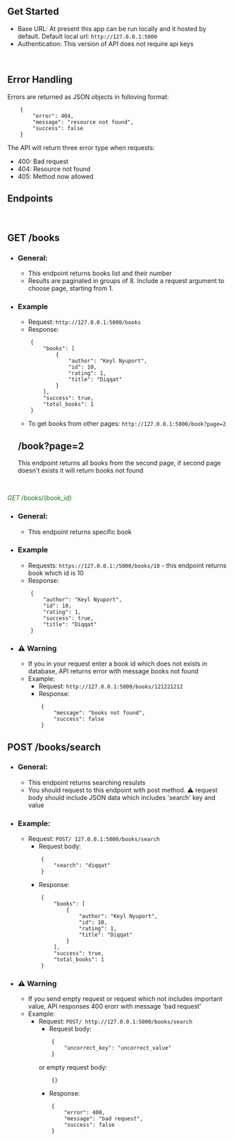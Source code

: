 ## Get Started
* Base URL: At present this app can be run locally and it hosted by default. Default local url: ``` http://127.0.0.1:5000 ```
* Authentication: This version of API does not require api keys

<br>

## Error Handling
Errors are returned as JSON objects in folloving format:
```
    {
        "error": 404,
        "message": "resource not found",
        "success": false
    }
```

The API will return three error type when requests: <br>
* 400: Bad request 
* 404: Resource not found 
* 405: Method now allowed 

## Endpoints
<br>

## GET /books
* ### General:
    * This endpoint returns books list and their number
    * Results are paginated in groups of 8. Include a request argument to choose page, starting from 1.
* ### Example
    * Request: ```http://127.0.0.1:5000/books``` <br>
    * Response:
    ```
        {
            "books": [
                {
                    "author": "Keyl Nyuport",
                    "id": 10,
                    "rating": 1,
                    "title": "Diqqat"
                }
            ],
            "success": true,
            "total_books": 1
        }
    ```

    * To get books from other pages: ``` http://127.0.0.1:5000/book?page=2 ```
    ## /book?page=2
    This endpoint returns all books from the second page, if second page doesn't exists it will return books not found
    
<br>

<span style="color: green"> *GET* /books/{book_id} </span> <br>

* ### General:
    * This endpoint returns specific book
* ### Example
    * Requests: ``` https://127.0.0.1:/5000/books/10 ``` - this endpoint returns book which id is 10
    * Response:
    ```
        {
            "author": "Keyl Nyuport",
            "id": 10,
            "rating": 1,
            "success": true,
            "title": "Diqqat"
        }
    ```

* ### ⚠️ Warning
    * If you in your request enter a book id which does not exists in database, API returns error with message books not found
    * Example:
        * Request: ``` http://127.0.0.1:5000/books/121221212 ```
        * Response:
        ```
            {
                "message": "books not found",
                "success": false
            }
        ```
## POST /books/search
* ### General:
    * This endpoint returns searching resulsts
    * You should request to this endpoint with post method. ⚠️ request body should include JSON data which includes 'search' key and value
* ### Example:
    * Request: ``` POST/ 127.0.0.1:5000/books/search ``` 
        * Request body:
        ``` 
            {
                "search": "diqqat"
            }
        ```
        * Response:
        ```
            {
                "books": [
                    {
                        "author": "Keyl Nyuport",
                        "id": 10,
                        "rating": 1,
                        "title": "Diqqat"
                    }
                ],
                "success": true,
                "total_books": 1
            }
        ```
* ### ⚠️ Warning
    * If you send empty request or request which not includes important value, API responses 400 erorr with message 'bad request'
    * Example:
        * Request: ``` POST/ http://127.0.0.1:5000/books/search ```
            * Request body:
            ```
                {
                    "uncorrect_key": "uncorrect_value"
                }
            ```
            or empty request body:
            ```
                {}
            ```
            * Response:
            ```
                {
                    "error": 400,
                    "message": "bad request",
                    "success": false
                }
            ```      
      
